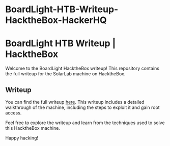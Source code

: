 # BoardLight-HTB-Writeup-HacktheBox-HackerHQ

# BoardLight HTB Writeup | HacktheBox

Welcome to the BoardLight HacktheBox writeup! This repository contains the full writeup for the SolarLab machine on HacktheBox.

## Writeup

You can find the full writeup [here](https://hackerhq.tech/mellitus-writeup/). This writeup includes a detailed walkthrough of the machine, including the steps to exploit it and gain root access.

Feel free to explore the writeup and learn from the techniques used to solve this HacktheBox machine.

Happy hacking!
